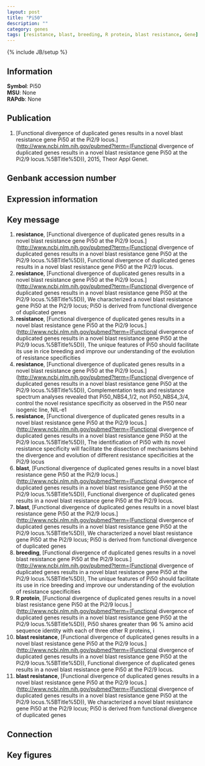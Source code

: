 ```yaml
---
layout: post
title: "Pi50"
description: ""
category: genes
tags: [resistance, blast, breeding, R protein, blast resistance, Gene]
---
```

{% include JB/setup %}

## Information
__Symbol__: Pi50  
__MSU__: None  
__RAPdb__: None  

## Publication
1. [Functional divergence of duplicated genes results in a novel blast resistance gene Pi50 at the Pi2/9 locus.](http://www.ncbi.nlm.nih.gov/pubmed?term=(Functional divergence of duplicated genes results in a novel blast resistance gene Pi50 at the Pi2/9 locus.%5BTitle%5D)), 2015, Theor Appl Genet.

## Genbank accession number

## Expression information

## Key message
1. __resistance__, [Functional divergence of duplicated genes results in a novel blast resistance gene Pi50 at the Pi2/9 locus.](http://www.ncbi.nlm.nih.gov/pubmed?term=(Functional divergence of duplicated genes results in a novel blast resistance gene Pi50 at the Pi2/9 locus.%5BTitle%5D)), Functional divergence of duplicated genes results in a novel blast resistance gene Pi50 at the Pi2/9 locus.
2. __resistance__, [Functional divergence of duplicated genes results in a novel blast resistance gene Pi50 at the Pi2/9 locus.](http://www.ncbi.nlm.nih.gov/pubmed?term=(Functional divergence of duplicated genes results in a novel blast resistance gene Pi50 at the Pi2/9 locus.%5BTitle%5D)), We characterized a novel blast resistance gene Pi50 at the Pi2/9 locus; Pi50 is derived from functional divergence of duplicated genes
3. __resistance__, [Functional divergence of duplicated genes results in a novel blast resistance gene Pi50 at the Pi2/9 locus.](http://www.ncbi.nlm.nih.gov/pubmed?term=(Functional divergence of duplicated genes results in a novel blast resistance gene Pi50 at the Pi2/9 locus.%5BTitle%5D)),  The unique features of Pi50 should facilitate its use in rice breeding and improve our understanding of the evolution of resistance specificities
4. __resistance__, [Functional divergence of duplicated genes results in a novel blast resistance gene Pi50 at the Pi2/9 locus.](http://www.ncbi.nlm.nih.gov/pubmed?term=(Functional divergence of duplicated genes results in a novel blast resistance gene Pi50 at the Pi2/9 locus.%5BTitle%5D)),  Complementation tests and resistance spectrum analyses revealed that Pi50_NBS4_1/2, not Pi50_NBS4_3/4, control the novel resistance specificity as observed in the Pi50 near isogenic line, NIL-e1
5. __resistance__, [Functional divergence of duplicated genes results in a novel blast resistance gene Pi50 at the Pi2/9 locus.](http://www.ncbi.nlm.nih.gov/pubmed?term=(Functional divergence of duplicated genes results in a novel blast resistance gene Pi50 at the Pi2/9 locus.%5BTitle%5D)),  The identification of Pi50 with its novel resistance specificity will facilitate the dissection of mechanisms behind the divergence and evolution of different resistance specificities at the Pi2/9 locus
6. __blast__, [Functional divergence of duplicated genes results in a novel blast resistance gene Pi50 at the Pi2/9 locus.](http://www.ncbi.nlm.nih.gov/pubmed?term=(Functional divergence of duplicated genes results in a novel blast resistance gene Pi50 at the Pi2/9 locus.%5BTitle%5D)), Functional divergence of duplicated genes results in a novel blast resistance gene Pi50 at the Pi2/9 locus.
7. __blast__, [Functional divergence of duplicated genes results in a novel blast resistance gene Pi50 at the Pi2/9 locus.](http://www.ncbi.nlm.nih.gov/pubmed?term=(Functional divergence of duplicated genes results in a novel blast resistance gene Pi50 at the Pi2/9 locus.%5BTitle%5D)), We characterized a novel blast resistance gene Pi50 at the Pi2/9 locus; Pi50 is derived from functional divergence of duplicated genes
8. __breeding__, [Functional divergence of duplicated genes results in a novel blast resistance gene Pi50 at the Pi2/9 locus.](http://www.ncbi.nlm.nih.gov/pubmed?term=(Functional divergence of duplicated genes results in a novel blast resistance gene Pi50 at the Pi2/9 locus.%5BTitle%5D)),  The unique features of Pi50 should facilitate its use in rice breeding and improve our understanding of the evolution of resistance specificities
9. __R protein__, [Functional divergence of duplicated genes results in a novel blast resistance gene Pi50 at the Pi2/9 locus.](http://www.ncbi.nlm.nih.gov/pubmed?term=(Functional divergence of duplicated genes results in a novel blast resistance gene Pi50 at the Pi2/9 locus.%5BTitle%5D)),  Pi50 shares greater than 96 % amino acid sequence identity with each of three other R proteins, i
10. __blast resistance__, [Functional divergence of duplicated genes results in a novel blast resistance gene Pi50 at the Pi2/9 locus.](http://www.ncbi.nlm.nih.gov/pubmed?term=(Functional divergence of duplicated genes results in a novel blast resistance gene Pi50 at the Pi2/9 locus.%5BTitle%5D)), Functional divergence of duplicated genes results in a novel blast resistance gene Pi50 at the Pi2/9 locus.
11. __blast resistance__, [Functional divergence of duplicated genes results in a novel blast resistance gene Pi50 at the Pi2/9 locus.](http://www.ncbi.nlm.nih.gov/pubmed?term=(Functional divergence of duplicated genes results in a novel blast resistance gene Pi50 at the Pi2/9 locus.%5BTitle%5D)), We characterized a novel blast resistance gene Pi50 at the Pi2/9 locus; Pi50 is derived from functional divergence of duplicated genes

## Connection

## Key figures



